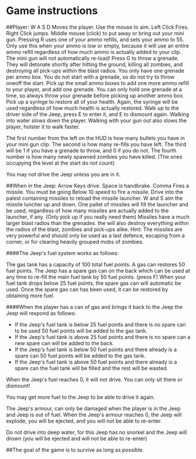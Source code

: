 # Game instructions

##Player:
W A S D Moves the player. Use the mouse to aim. Left Click Fires. Right Click jumps. Middle mouse (click) to put away or bring out your mini gun.
Pressing R uses one of your ammo refills, and sets your ammo to 55. Only use this when your ammo is low or empty, because it will use an entire ammo refill regardless of how much ammo is actually added to your clip.
The mini gun will not automatically re-load!
Press G to throw a grenade. They will detonate shortly after hitting the ground, killing all zombies, and destroying all pick-ups within the blast radios. You only have one grenade per ammo box. You do not start with a grenade, so do not try to throw oneoff the start.
Pick up the small ammo boxes to add one more ammo refill to your player, and add one grenade. You can only hold one grenade at a time, so always throw your grenade before picking up another ammo box.
Pick up a syringe to restore all of your health. Again, the syringe will be used regardless of how much health is actually restored.
Walk up to the driver side of the Jeep, press E to enter it, and E to dismount again.
Walking into water slows down the player. 
Walking with your gun out also slows the player, holster it to walk faster.

The first number from the left on the HUD is how many bullets you have in your mini gun clip.
The second is how many re-fills you have left.
The third will be 1 if you have a grenade to throw, and 0 if you do not.
The fourth number is how many newly spawned zombies you have killed. (The ones occupying the level at the start do not count)


You may not drive the Jeep unless you are in it.

##When in the Jeep:
Arrow Keys drive. Space is handbrake. Comma Fires a missile. You must be going Below 10 speed to fire a missile. Drive into the palest containing missiles to reload the missile launcher.
W and S aim the missile luncher up and down. One pallet of missiles will fill the launcher and be used, regardless of how many missiles are actually added to the launcher, if any. (Only pick up if you really need them)
Missiles have a much larger blast radios than the grenades. the will also destroy everything within the radios of the blast, zombies and pick-ups alike. 
Hint: The missiles are very powerful and should only be used as a last defence, escaping from a corner, or for clearing heavily grouped mobs of zombies.

####The Jeep's fuel system works as follows: 

The gas tank has a capacity of 100 total fuel points.
A gas can restores 50 fuel points.
The Jeep has a spare gas can on the back which can be used at any time to re-fill the main fuel tank by 50 fuel points. (press F)
When your fuel tank drops below 25 fuel points, the spare gas can will  automatic be used.
Once the spare gas can has been used, it can be restored by obtaining more fuel.

####When the player has a can of gas and brings it back to the Jeep the Jeep will respond as follows:

- If the Jeep's fuel tank is below 25 fuel points and there is no spare can to be used 50 fuel points will be added to the gas tank.
- If the Jeep's fuel tank is above 25 fuel points and there is no spare can a new spare can will be added to the back.
- If the Jeep's fuel tank is below 50 fuel points and there already is a spare can 50 fuel points will be added to the gas tank.
- If the Jeep's fuel tank is above 50 fuel points and there already is a spare can the fuel tank will be filled and the rest will be wasted.

When the Jeep's fuel reaches 0, it will not drive. You can only sit there or dismount!

You may get more fuel to the Jeep to be able to drive it again.

The Jeep's armour, can only be damaged when the player is in the Jeep and Jeep is out of fuel.
When the Jeep's armour reaches 0, the Jeep will explode, you will be ejected, and you will not be able to re-enter.

Do not drive into deep water, for this Jeep has no snorkel and the Jeep will drown (you will be ejected and will not be able to re-enter)

##The goal of the game is to survive as long as possible.




